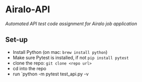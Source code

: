 # Airalo-API
*Automated API test code assignment for Airalo job application*

## Set-up
- Install Python (on mac: `brew install python`)
- Make sure Pytest is installed, if not `pip install pytest`
- clone the repo: `git clone <repo url>`
- cd into the repo
- run `python -m pytest test_api.py -v
